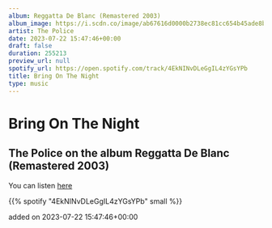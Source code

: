 ```yaml
---
album: Reggatta De Blanc (Remastered 2003)
album_image: https://i.scdn.co/image/ab67616d0000b2738ec81cc654b45ade8bdf1486
artist: The Police
date: 2023-07-22 15:47:46+00:00
draft: false
duration: 255213
preview_url: null
spotify_url: https://open.spotify.com/track/4EkNINvDLeGgIL4zYGsYPb
title: Bring On The Night
type: music
---
```



# Bring On The Night

## The Police on the album Reggatta De Blanc (Remastered 2003)

You can listen [here](https://open.spotify.com/track/4EkNINvDLeGgIL4zYGsYPb)

{{% spotify "4EkNINvDLeGgIL4zYGsYPb" small %}}

added on 2023-07-22 15:47:46+00:00